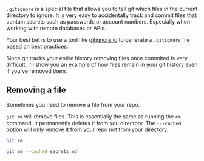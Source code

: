 `.gitignore` is a special file that allows you to tell git which files in the current directory to ignore. It is very easy to accidentally track and commit files that contain secrets such as passwords or account numbers. Especially when working with remote databases or APIs.

Your best bet is to use a tool like [gitignore.io](gitignore.io) to generate a `.gitignore` file based on best practices. 

Since git tracks your entire history removing files once commited is very difficult. I'll show you an example of how files remain in your git history even if you've removed them.

## Removing a file
Sometimes you need to remove a file from your repo.

`git rm` will remove files. This is essentially the same as running the `rm` command. It permanently deletes it from you directory. The `---cached` option will only remove it from your repo not from your directory.

```bash
git rm

git rm --cached secrets.md